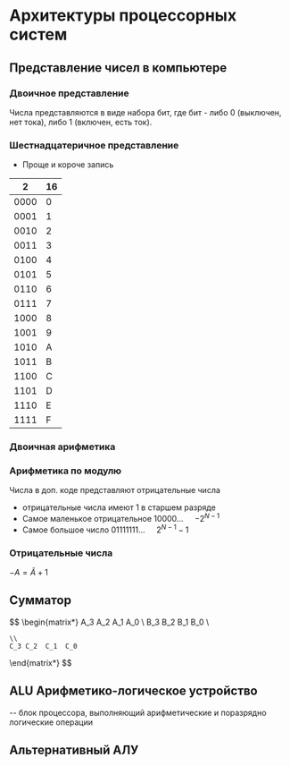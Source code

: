 # Архитектуры процессорных систем

## Представление чисел в компьютере

### Двоичное представление

Числа представляются в виде набора бит, где бит - либо 0 (выключен, нет тока), либо 1 (включен, есть ток).

### Шестнадцатеричное представление

* Проще и короче запись

|2 | 16|
|-|-|
|0000|0|
|0001|1|
|0010|2|
|0011|3|
|0100|4|
|0101|5|
|0110|6|
|0111|7|
|1000|8|
|1001|9|
|1010|A|
|1011|B|
|1100|C|
|1101|D|
|1110|E|
|1111|F|

### Двоичная арифметика

### Арифметика по модулю

Числа в доп. коде представляют отрицательные числа

* отрицательные числа имеют 1 в старшем разряде
* Самое маленькое отрицательное     $10000... \quad$ $-2^{N-1}$
* Самое большое число               ${01111111...} \quad$ $2^{N-1}-1$

### Отрицательные числа

${-A = \widetilde{A} + 1}$

## Сумматор

$$
\begin{matrix*}
    A_3 A_2  A_1  A_0
     \\
    B_3 B_2  B_1  B_0
    \\

    \\
    C_3 C_2  C_1  C_0

\end{matrix*}
$$

## ALU Арифметико-логическое устройство

-- блок процессора, выполняющий арифметические и  поразрядно логические операции

## Альтернативный АЛУ

 

